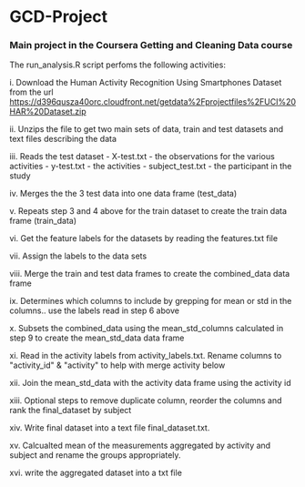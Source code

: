 # GCD-Project 

### Main project in the Coursera Getting and Cleaning Data course

The run_analysis.R script perfoms the following activities:

i. Download the Human Activity Recognition Using Smartphones Dataset from the url 
   https://d396qusza40orc.cloudfront.net/getdata%2Fprojectfiles%2FUCI%20HAR%20Dataset.zip
   
ii. Unzips the file to get two main sets of data, train and test datasets and text files describing the data

iii. Reads the test dataset
      - X-test.txt - the observations for the various activities 
      - y-test.txt - the activities
      - subject_test.txt - the participant in the study

iv. Merges the the 3 test data into one data frame (test_data)

v. Repeats step 3 and 4 above for the train dataset to create the train data frame (train_data)

vi. Get the feature labels for the datasets by reading the features.txt file

vii. Assign the labels to the data sets

viii. Merge the train and test data frames to create the combined_data data frame

ix. Determines which columns to include by grepping for mean or std in the columns.. use the labels read in step 6 above

x. Subsets the combined_data using the mean_std_columns calculated in step 9 to create the mean_std_data data frame

xi. Read in the activity labels from activity_labels.txt. 
    Rename columns to "activity_id" & "activity" to help with merge activity below
    
xii. Join the mean_std_data with the activity data frame using the activity id

xiii. Optional steps to remove duplicate column, reorder the columns and rank the final_dataset by subject

xiv. Write final dataset into a text file final_dataset.txt.

xv. Calcualted mean of the measurements aggregated by activity and subject and rename the groups appropriately.

xvi. write the aggregated dataset into a txt file
